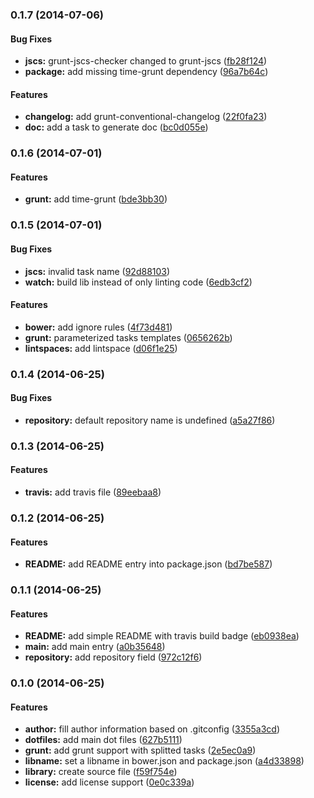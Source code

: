 ### 0.1.7 (2014-07-06)


#### Bug Fixes

* **jscs:** grunt-jscs-checker changed to grunt-jscs ([fb28f124](https://github.com/stephanebachelier/generator-jslib/commit/fb28f1246ecc4f72e570e2e4d1ecb9e761e4a954))
* **package:** add missing time-grunt dependency ([96a7b64c](https://github.com/stephanebachelier/generator-jslib/commit/96a7b64c6efd9b90f8f0596e9fab8357d718b1df))


#### Features

* **changelog:** add grunt-conventional-changelog ([22f0fa23](https://github.com/stephanebachelier/generator-jslib/commit/22f0fa2389d31abaa1240ddf3335527120c7fed2))
* **doc:** add a  task to generate doc ([bc0d055e](https://github.com/stephanebachelier/generator-jslib/commit/bc0d055eedf84886202fdf6715c460a1e9fb7b12))


### 0.1.6 (2014-07-01)


#### Features

* **grunt:** add time-grunt ([bde3bb30](https://github.com/stephanebachelier/generator-jslib/commit/bde3bb306e6cb0f7148a020993b520b736b73e19))



### 0.1.5 (2014-07-01)


#### Bug Fixes

* **jscs:** invalid task name ([92d88103](https://github.com/stephanebachelier/generator-jslib/commit/92d8810366fa001db95b5c5403723e98df4c8aba))
* **watch:** build lib instead of only linting code ([6edb3cf2](https://github.com/stephanebachelier/generator-jslib/commit/6edb3cf2326f9c48e1ee3a5cdb8e958293e8ac5d))


#### Features

* **bower:** add ignore rules ([4f73d481](https://github.com/stephanebachelier/generator-jslib/commit/4f73d481b2f9a4091fc6ea1ef7dd1382f4a6cf62))
* **grunt:** parameterized tasks templates ([0656262b](https://github.com/stephanebachelier/generator-jslib/commit/0656262bb96329d049b4ed1d18c86a756b9c3c63))
* **lintspaces:** add lintspace ([d06f1e25](https://github.com/stephanebachelier/generator-jslib/commit/d06f1e25adef34b51c9c86b6719af4c32d9c67a6))


### 0.1.4 (2014-06-25)

#### Bug Fixes

* **repository:** default repository name is undefined ([a5a27f86](https://github.com/stephanebachelier/generator-jslib/commit/a5a27f86f03f8218ed3dea1ce378ab8bdaf61bf4))


### 0.1.3 (2014-06-25)


#### Features

* **travis:** add travis file ([89eebaa8](https://github.com/stephanebachelier/generator-jslib/commit/89eebaa82ac2624ba4337b0653e3f033eec5d019))


### 0.1.2 (2014-06-25)


#### Features

* **README:** add README entry into package.json ([bd7be587](https://github.com/stephanebachelier/generator-jslib/commit/bd7be587ba64d5498663e777dc24b233bde4ff5e))


### 0.1.1 (2014-06-25)


#### Features

* **README:** add simple README with travis build badge ([eb0938ea](https://github.com/stephanebachelier/generator-jslib/commit/eb0938ea8ab9d96b5ce9dd066f5a524f9d63bc42))
* **main:** add main entry ([a0b35648](https://github.com/stephanebachelier/generator-jslib/commit/a0b3564823caa04292963fccbb8d128b36b3e60c))
* **repository:** add repository field ([972c12f6](https://github.com/stephanebachelier/generator-jslib/commit/972c12f653ed0b0de3867a27db48d41478a07e36))


### 0.1.0 (2014-06-25)


#### Features

* **author:** fill author information based on .gitconfig ([3355a3cd](https://github.com/stephanebachelier/generator-jslib/commit/3355a3cdc34c75a3b973cfd8c096c943ffbd6094))
* **dotfiles:** add main dot files ([627b5111](https://github.com/stephanebachelier/generator-jslib/commit/627b5111ad23e91a5897bba0331891fe81028fb8))
* **grunt:** add grunt support with splitted tasks ([2e5ec0a9](https://github.com/stephanebachelier/generator-jslib/commit/2e5ec0a99d1fdc3d734e01ab2fae38d220a2aafd))
* **libname:** set a libname in bower.json and package.json ([a4d33898](https://github.com/stephanebachelier/generator-jslib/commit/a4d33898dc183a8480f10ba5e6bc5806fb1ca7ce))
* **library:** create source file ([f59f754e](https://github.com/stephanebachelier/generator-jslib/commit/f59f754e685ddc3d9e5d2cf9dcb9cd3e63d8def0))
* **license:** add license support ([0e0c339a](https://github.com/stephanebachelier/generator-jslib/commit/0e0c339adddb558022ffa4a7292a94bbe89cbfa8))
